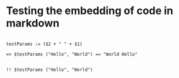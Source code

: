


Testing the embedding of code in markdown
=========================================

```dollar  

testParams := ($2 + " " + $1)

=> $testParams ("Hello", "World") == "World Hello"


!! $testParams ("Hello", "World")

```
